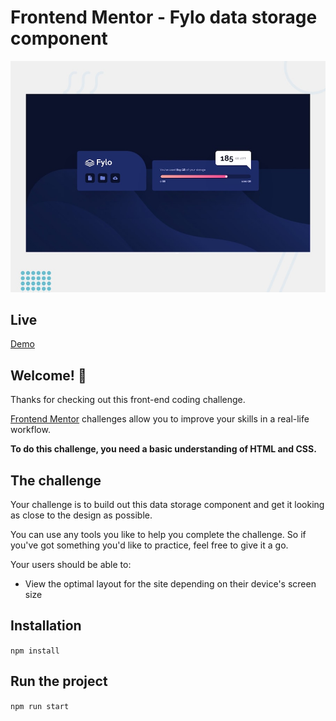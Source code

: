 # Frontend Mentor - Fylo data storage component

![Design preview for the Fylo data storage component coding challenge](./design/desktop-preview.jpg)

## Live
[Demo](https://mlazos7.github.io/storage-remaining-component/)

## Welcome! 👋

Thanks for checking out this front-end coding challenge.

[Frontend Mentor](https://www.frontendmentor.io) challenges allow you to improve your skills in a real-life workflow.

**To do this challenge, you need a basic understanding of HTML and CSS.**

## The challenge

Your challenge is to build out this data storage component and get it looking as close to the design as possible.

You can use any tools you like to help you complete the challenge. So if you've got something you'd like to practice, feel free to give it a go.

Your users should be able to:

- View the optimal layout for the site depending on their device's screen size

## Installation
`npm install`

## Run the project
`npm run start`
